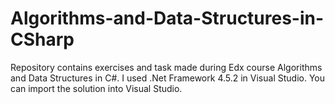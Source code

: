 # Algorithms-and-Data-Structures-in-CSharp
Repository contains exercises and task made during Edx course Algorithms and Data Structures in C#. I used .Net Framework 4.5.2 in Visual Studio. You can import the solution into Visual Studio.
